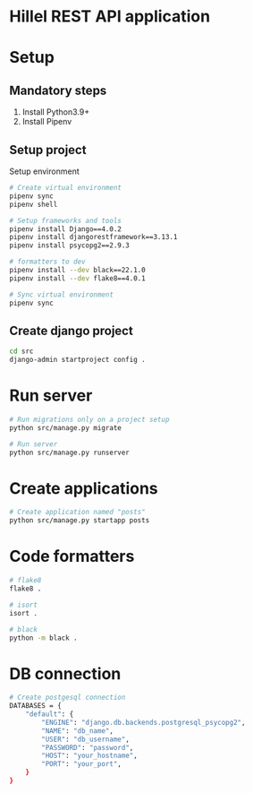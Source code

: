 # Hillel REST API application

# Setup

## Mandatory steps

1. Install Python3.9+
2. Install Pipenv

## Setup project

Setup environment

```bash
# Create virtual environment
pipenv sync
pipenv shell

# Setup frameworks and tools
pipenv install Django==4.0.2
pipenv install djangorestframework==3.13.1
pipenv install psycopg2==2.9.3

# formatters to dev
pipenv install --dev black==22.1.0
pipenv install --dev flake8==4.0.1

# Sync virtual environment
pipenv sync
```

## Create django project

```bash
cd src
django-admin startproject config .
```

# Run server

```bash
# Run migrations only on a project setup
python src/manage.py migrate

# Run server
python src/manage.py runserver
```

# Create applications

```bash
# Create application named "posts"
python src/manage.py startapp posts
```

# Code formatters

```bash
# flake8
flake8 .

# isort
isort .

# black
python -m black .
```

# DB connection

```bash
# Create postgesql connection
DATABASES = {
    "default": {
        "ENGINE": "django.db.backends.postgresql_psycopg2",
        "NAME": "db_name",
        "USER": "db_username",
        "PASSWORD": "password",
        "HOST": "your_hostname",
        "PORT": "your_port",
    }
}
```
